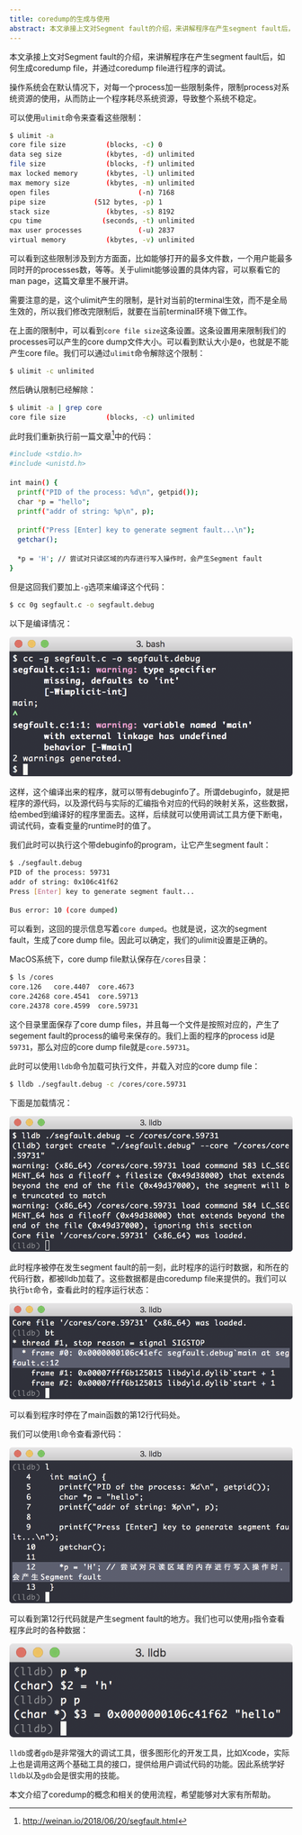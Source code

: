 ```yaml
---
title: coredump的生成与使用
abstract: 本文承接上文对Segment fault的介绍，来讲解程序在产生segment fault后，如何生成coredump file，并通过coredump file进行程序的调试。
---
```




本文承接上文对Segment fault的介绍，来讲解程序在产生segment fault后，如何生成coredump file，并通过coredump file进行程序的调试。

操作系统会在默认情况下，对每一个process加一些限制条件，限制process对系统资源的使用，从而防止一个程序耗尽系统资源，导致整个系统不稳定。

可以使用`ulimit`命令来查看这些限制：

```bash
$ ulimit -a
core file size          (blocks, -c) 0
data seg size           (kbytes, -d) unlimited
file size               (blocks, -f) unlimited
max locked memory       (kbytes, -l) unlimited
max memory size         (kbytes, -m) unlimited
open files                      (-n) 7168
pipe size            (512 bytes, -p) 1
stack size              (kbytes, -s) 8192
cpu time               (seconds, -t) unlimited
max user processes              (-u) 2837
virtual memory          (kbytes, -v) unlimited
```

可以看到这些限制涉及到方方面面，比如能够打开的最多文件数，一个用户能最多同时开的processes数，等等。关于ulimit能够设置的具体内容，可以察看它的man page，这篇文章里不展开讲。

需要注意的是，这个ulimit产生的限制，是针对当前的terminal生效，而不是全局生效的，所以我们修改完限制后，就要在当前terminal环境下做工作。

在上面的限制中，可以看到`core file size`这条设置。这条设置用来限制我们的processes可以产生的core dump文件大小。可以看到默认大小是`0`，也就是不能产生core file。我们可以通过`ulimit`命令解除这个限制：

```bash
$ ulimit -c unlimited
```

然后确认限制已经解除：

```bash
$ ulimit -a | grep core
core file size          (blocks, -c) unlimited
```

此时我们重新执行前一篇文章[^segfault]中的代码：

```bash
#include <stdio.h>
#include <unistd.h>

int main() {
  printf("PID of the process: %d\n", getpid());
  char *p = "hello";
  printf("addr of string: %p\n", p);
  
  printf("Press [Enter] key to generate segment fault...\n");
  getchar();
  
  *p = 'H'; // 尝试对只读区域的内存进行写入操作时，会产生Segment fault
}
```

但是这回我们要加上`-g`选项来编译这个代码：

```bash
$ cc 0g segfault.c -o segfault.debug
```

以下是编译情况：

![](https://raw.githubusercontent.com/liweinan/blogpicbackup/master/data/iTerm2ScreenSnapz145.af994672334247b88441aac7b4a9bd0d.png)

这样，这个编译出来的程序，就可以带有debuginfo了。所谓debuginfo，就是把程序的源代码，以及源代码与实际的汇编指令对应的代码的映射关系，这些数据，给embed到编译好的程序里面去。这样，后续就可以使用调试工具方便下断电，调试代码，查看变量的runtime时的值了。

我们此时可以执行这个带debuginfo的program，让它产生segment fault：

```bash
$ ./segfault.debug
PID of the process: 59731
addr of string: 0x106c41f62
Press [Enter] key to generate segment fault...

Bus error: 10 (core dumped)
```

可以看到，这回的提示信息写着`core dumped`。也就是说，这次的segment fault，生成了core dump file。因此可以确定，我们的ulimit设置是正确的。

MacOS系统下，core dump file默认保存在`/cores`目录：

```bash
$ ls /cores
core.126   core.4407  core.4673
core.24268 core.4541  core.59713
core.24378 core.4599  core.59731
```

这个目录里面保存了core dump files，并且每一个文件是按照对应的，产生了segement fault的process的编号来保存的。我们上面的程序的process id是`59731`，那么对应的core dump file就是`core.59731`。

此时可以使用`lldb`命令加载可执行文件，并载入对应的core dump file：

```bash
$ lldb ./segfault.debug -c /cores/core.59731
```

下面是加载情况：

![](https://raw.githubusercontent.com/liweinan/blogpicbackup/master/data/iTerm2ScreenSnapz146.28165a8d082746528c62ff4ea2cad3b8.png)

此时程序被停在发生segment fault的前一刻，此时程序的运行时数据，和所在的代码行数，都被lldb加载了。这些数据都是由coredump file来提供的。我们可以执行`bt`命令，查看此时的程序运行状态：

![](https://raw.githubusercontent.com/liweinan/blogpicbackup/master/data/iTerm2ScreenSnapz147.b95a786d4dc64b7a85fee7daf15ea83e.png)

可以看到程序时停在了main函数的第12行代码处。

我们可以使用`l`命令查看源代码：

![](https://raw.githubusercontent.com/liweinan/blogpicbackup/master/data/iTerm2ScreenSnapz148.1a974310b03a44b7bafdaf5434bc80d3.png)

可以看到第12行代码就是产生segment fault的地方。我们也可以使用`p`指令查看程序此时的各种数据：

![](https://raw.githubusercontent.com/liweinan/blogpicbackup/master/data/iTerm2ScreenSnapz149.5a7b555491a747e79f1fcd2f5cbaeb4f.png)

`lldb`或者`gdb`是非常强大的调试工具，很多图形化的开发工具，比如Xcode，实际上也是调用这两个基础工具的接口，提供给用户调试代码的功能。因此系统学好`lldb`以及`gdb`会是很实用的技能。

本文介绍了coredump的概念和相关的使用流程，希望能够对大家有所帮助。

[^segfault]: http://weinan.io/2018/06/20/segfault.html
